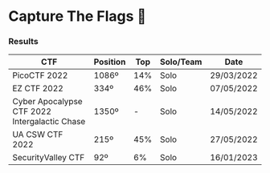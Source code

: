 # Capture The Flags 🚩

### Results

| CTF                                           | Position | Top | Solo/Team | Date       |
|-----------------------------------------------|----------|-----|-----------|------------|
| PicoCTF 2022                                  | 1086º    | 14% | Solo      | 29/03/2022 |
| EZ CTF 2022                                   | 334º     | 46% | Solo      | 07/05/2022 |
| Cyber Apocalypse CTF 2022 Intergalactic Chase | 1350º    | -   | Solo      | 14/05/2022 |
| UA CSW CTF 2022                               | 215º     | 45% | Solo      | 27/05/2022 |
| SecurityValley CTF                            | 92º      | 6%  | Solo      | 16/01/2023 |
